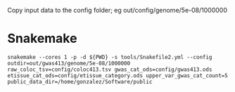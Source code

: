 Copy input data to the config folder; eg out/config/genome/5e-08/1000000

# Snakemake

~~~
snakemake --cores 1 -p -d ${PWD} -s tools/Snakefile2.yml --config outdir=out/gwas413/genome/5e-08/1000000 raw_coloc_tsv=config/coloc413.tsv gwas_cat_ods=config/gwas413.ods etissue_cat_ods=config/etissue_category.ods upper_var_gwas_cat_count=5 public_data_dir=/home/gonzalez/Software/public
~~~
